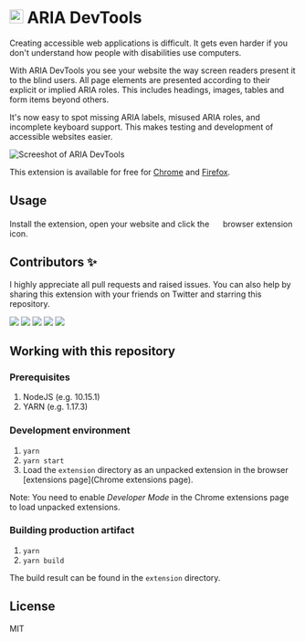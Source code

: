 # <img src="https://github.com/ziolko/accessibility/raw/master/extension/logo-256.png" width="24"> ARIA DevTools

Creating accessible web applications is difficult. It gets even harder if you don't understand how people with disabilities use computers.

With ARIA DevTools you see your website the way screen readers present it to the blind users. All page elements are presented according to their explicit or implied ARIA roles. This includes headings, images, tables and form items beyond others.

It's now easy to spot missing ARIA labels, misused ARIA roles, and incomplete keyboard support. This makes testing and development of accessible websites easier.

![Screeshot of ARIA DevTools](https://lh3.googleusercontent.com/MhZVpZIrzkP7QEQqJYy5qOfvJuM3Ns52Ri7npeU7XHl24buihw-b8d9cl1jeL8hvuvOHaJA_=w640-h400-e365-rj-sc0x00ffffff)

This extension is available for free for [Chrome](https://chrome.google.com/webstore/detail/aria-devtools/dneemiigcbbgbdjlcdjjnianlikimpck?hl=en) and [Firefox](https://addons.mozilla.org/pl/firefox/addon/aria-devtools/).

## Usage

Install the extension, open your website and click the
<img src="https://github.com/ziolko/accessibility/raw/master/extension/logo-256.png" width="16"> browser extension icon.

## Contributors ✨

I highly appreciate all pull requests and raised issues. You can also help by sharing this extension with your friends on Twitter and starring this repository.

[![](https://github.com/ziolko.png?size=60)](https://github.com/ziolko)
[![](https://github.com/pcorpet.png?size=60)](https://github.com/pcorpet)
[![](https://github.com/ctemplin.png?size=60)](https://github.com/ctemplin)
[![](https://github.com/arminbashizade.png?size=60)](https://github.com/arminbashizade)
[![](https://github.com/mass8326.png?size=60)](https://github.com/mass8326)

## Working with this repository

### Prerequisites

1. NodeJS (e.g. 10.15.1)
2. YARN (e.g. 1.17.3)

### Development environment

1. `yarn`
2. `yarn start`
3. Load the `extension` directory as an unpacked extension
   in the browser [extensions page](Chrome extensions page).

Note: You need to enable _Developer Mode_ in the Chrome extensions
page to load unpacked extensions.

### Building production artifact

1. `yarn`
2. `yarn build`

The build result can be found in the `extension` directory.

## License

MIT
